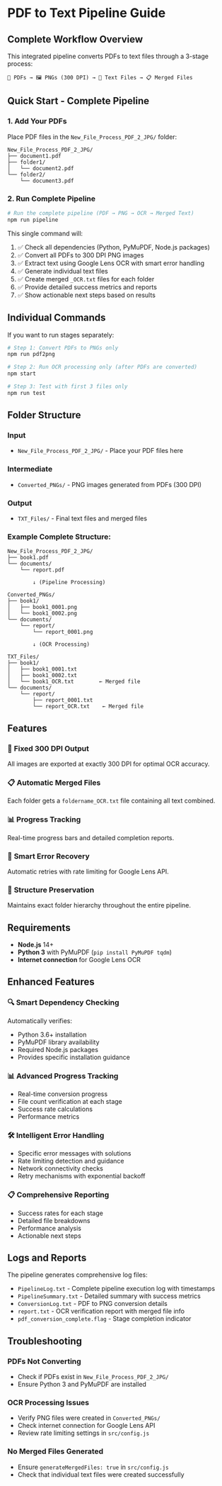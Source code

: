 # PDF to Text Pipeline Guide

## Complete Workflow Overview

This integrated pipeline converts PDFs to text files through a 3-stage process:

```
📄 PDFs → 🖼️ PNGs (300 DPI) → 📄 Text Files → 📋 Merged Files
```

## Quick Start - Complete Pipeline

### 1. Add Your PDFs
Place PDF files in the `New_File_Process_PDF_2_JPG/` folder:
```
New_File_Process_PDF_2_JPG/
├── document1.pdf
├── folder1/
│   └── document2.pdf
└── folder2/
    └── document3.pdf
```

### 2. Run Complete Pipeline
```bash
# Run the complete pipeline (PDF → PNG → OCR → Merged Text)
npm run pipeline
```

This single command will:
1. ✅ Check all dependencies (Python, PyMuPDF, Node.js packages)
2. ✅ Convert all PDFs to 300 DPI PNG images
3. ✅ Extract text using Google Lens OCR with smart error handling
4. ✅ Generate individual text files
5. ✅ Create merged `_OCR.txt` files for each folder
6. ✅ Provide detailed success metrics and reports
7. ✅ Show actionable next steps based on results

## Individual Commands

If you want to run stages separately:

```bash
# Step 1: Convert PDFs to PNGs only
npm run pdf2png

# Step 2: Run OCR processing only (after PDFs are converted)
npm start

# Step 3: Test with first 3 files only
npm run test
```

## Folder Structure

### Input
- `New_File_Process_PDF_2_JPG/` - Place your PDF files here

### Intermediate
- `Converted_PNGs/` - PNG images generated from PDFs (300 DPI)

### Output
- `TXT_Files/` - Final text files and merged files

### Example Complete Structure:
```
New_File_Process_PDF_2_JPG/
├── book1.pdf
└── documents/
    └── report.pdf

        ↓ (Pipeline Processing)

Converted_PNGs/
├── book1/
│   ├── book1_0001.png
│   └── book1_0002.png
└── documents/
    └── report/
        └── report_0001.png

        ↓ (OCR Processing)

TXT_Files/
├── book1/
│   ├── book1_0001.txt
│   ├── book1_0002.txt
│   └── book1_OCR.txt        ← Merged file
└── documents/
    └── report/
        ├── report_0001.txt
        └── report_OCR.txt    ← Merged file
```

## Features

### 🎯 **Fixed 300 DPI Output**
All images are exported at exactly 300 DPI for optimal OCR accuracy.

### 📋 **Automatic Merged Files** 
Each folder gets a `foldername_OCR.txt` file containing all text combined.

### 📊 **Progress Tracking**
Real-time progress bars and detailed completion reports.

### 🔄 **Smart Error Recovery**
Automatic retries with rate limiting for Google Lens API.

### 📁 **Structure Preservation**
Maintains exact folder hierarchy throughout the entire pipeline.

## Requirements

- **Node.js** 14+ 
- **Python 3** with PyMuPDF (`pip install PyMuPDF tqdm`)
- **Internet connection** for Google Lens OCR

## Enhanced Features

### 🔍 **Smart Dependency Checking**
Automatically verifies:
- Python 3.6+ installation
- PyMuPDF library availability  
- Required Node.js packages
- Provides specific installation guidance

### 📊 **Advanced Progress Tracking**
- Real-time conversion progress
- File count verification at each stage
- Success rate calculations
- Performance metrics

### 🛠️ **Intelligent Error Handling**
- Specific error messages with solutions
- Rate limiting detection and guidance
- Network connectivity checks
- Retry mechanisms with exponential backoff

### 📋 **Comprehensive Reporting**
- Success rates for each stage
- Detailed file breakdowns
- Performance analysis
- Actionable next steps

## Logs and Reports

The pipeline generates comprehensive log files:
- `PipelineLog.txt` - Complete pipeline execution log with timestamps
- `PipelineSummary.txt` - Detailed summary with success metrics
- `ConversionLog.txt` - PDF to PNG conversion details
- `report.txt` - OCR verification report with merged file info
- `pdf_conversion_complete.flag` - Stage completion indicator

## Troubleshooting

### PDFs Not Converting
- Check if PDFs exist in `New_File_Process_PDF_2_JPG/`
- Ensure Python 3 and PyMuPDF are installed

### OCR Processing Issues
- Verify PNG files were created in `Converted_PNGs/`
- Check internet connection for Google Lens API
- Review rate limiting settings in `src/config.js`

### No Merged Files Generated
- Ensure `generateMergedFiles: true` in `src/config.js`
- Check that individual text files were created successfully